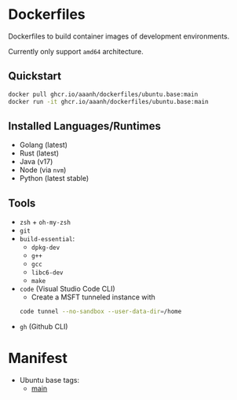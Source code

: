 # Dockerfiles

Dockerfiles to build container images of development environments.

Currently only support `amd64` architecture.

## Quickstart

```sh
docker pull ghcr.io/aaanh/dockerfiles/ubuntu.base:main
docker run -it ghcr.io/aaanh/dockerfiles/ubuntu.base:main
```

## Installed Languages/Runtimes

- Golang (latest)
- Rust (latest)
- Java (v17)
- Node (via `nvm`)
- Python (latest stable)

## Tools

- `zsh` + `oh-my-zsh`
- `git`
- `build-essential`:
  - `dpkg-dev`
  - `g++`
  - `gcc`
  - `libc6-dev`
  - `make`
- `code` (Visual Studio Code CLI)
  - Create a MSFT tunneled instance with
  ```sh
  code tunnel --no-sandbox --user-data-dir=/home
  ```
- `gh` (Github CLI)

# Manifest

- Ubuntu base tags:
  - [main](https://ghcr.io/aaanh/dockerfiles/ubuntu.base)